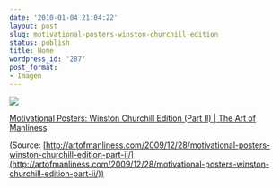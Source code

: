 ```yaml
---
date: '2010-01-04 21:04:22'
layout: post
slug: motivational-posters-winston-churchill-edition
status: publish
title: None
wordpress_id: '287'
post_format:
- Imagen
---
```


[![](http://jjdenis.files.wordpress.com/2012/04/tumblr_kvqnrb54qn1qzqnl8o1_500.jpg)](http://artofmanliness.com/2009/12/28/motivational-posters-winston-churchill-edition-part-ii/)

[Motivational Posters: Winston Churchill Edition (Part II) | The Art of Manliness](http://artofmanliness.com/2009/12/28/motivational-posters-winston-churchill-edition-part-ii/)

(Source: [http://artofmanliness.com/2009/12/28/motivational-posters-winston-churchill-edition-part-ii/](http://artofmanliness.com/2009/12/28/motivational-posters-winston-churchill-edition-part-ii/))
